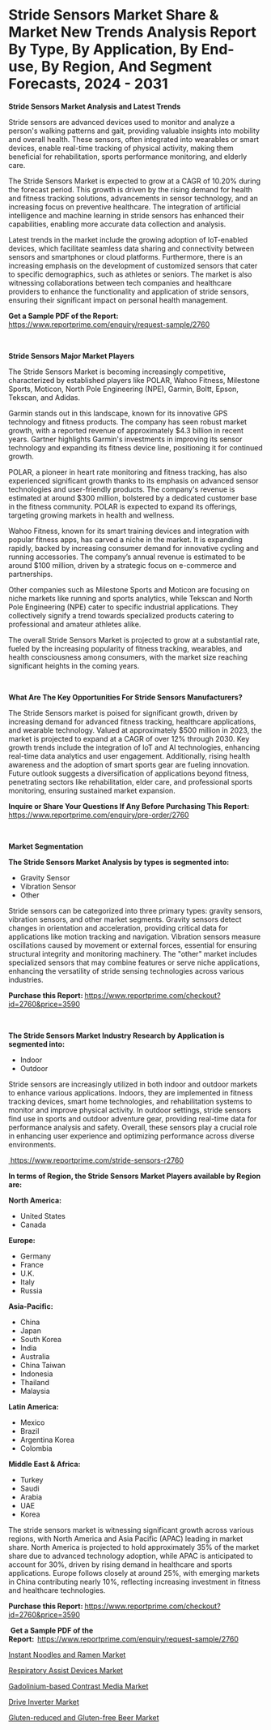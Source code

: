 <p><h1>Stride Sensors Market Share & Market New Trends Analysis Report By Type, By Application, By End-use, By Region, And Segment Forecasts, 2024 - 2031</h1></p><p><strong>Stride Sensors Market Analysis and Latest Trends</strong></p>
<p><p>Stride sensors are advanced devices used to monitor and analyze a person's walking patterns and gait, providing valuable insights into mobility and overall health. These sensors, often integrated into wearables or smart devices, enable real-time tracking of physical activity, making them beneficial for rehabilitation, sports performance monitoring, and elderly care.</p><p>The Stride Sensors Market is expected to grow at a CAGR of 10.20% during the forecast period. This growth is driven by the rising demand for health and fitness tracking solutions, advancements in sensor technology, and an increasing focus on preventive healthcare. The integration of artificial intelligence and machine learning in stride sensors has enhanced their capabilities, enabling more accurate data collection and analysis.</p><p>Latest trends in the market include the growing adoption of IoT-enabled devices, which facilitate seamless data sharing and connectivity between sensors and smartphones or cloud platforms. Furthermore, there is an increasing emphasis on the development of customized sensors that cater to specific demographics, such as athletes or seniors. The market is also witnessing collaborations between tech companies and healthcare providers to enhance the functionality and application of stride sensors, ensuring their significant impact on personal health management.</p></p>
<p><strong>Get a Sample PDF of the Report:&nbsp;</strong> <a href="https://www.reportprime.com/enquiry/request-sample/2760?utm_campaign=1110&utm_medium=2&utm_source=Github&utm_content=ia&utm_term=10102024&utm_id=stride-sensors">https://www.reportprime.com/enquiry/request-sample/2760</a></p>
<p>&nbsp;</p>
<p><strong>Stride Sensors Major Market Players</strong></p>
<p><p>The Stride Sensors Market is becoming increasingly competitive, characterized by established players like POLAR, Wahoo Fitness, Milestone Sports, Moticon, North Pole Engineering (NPE), Garmin, Boltt, Epson, Tekscan, and Adidas. </p><p>Garmin stands out in this landscape, known for its innovative GPS technology and fitness products. The company has seen robust market growth, with a reported revenue of approximately $4.3 billion in recent years. Gartner highlights Garmin's investments in improving its sensor technology and expanding its fitness device line, positioning it for continued growth.</p><p>POLAR, a pioneer in heart rate monitoring and fitness tracking, has also experienced significant growth thanks to its emphasis on advanced sensor technologies and user-friendly products. The company's revenue is estimated at around $300 million, bolstered by a dedicated customer base in the fitness community. POLAR is expected to expand its offerings, targeting growing markets in health and wellness.</p><p>Wahoo Fitness, known for its smart training devices and integration with popular fitness apps, has carved a niche in the market. It is expanding rapidly, backed by increasing consumer demand for innovative cycling and running accessories. The company’s annual revenue is estimated to be around $100 million, driven by a strategic focus on e-commerce and partnerships.</p><p>Other companies such as Milestone Sports and Moticon are focusing on niche markets like running and sports analytics, while Tekscan and North Pole Engineering (NPE) cater to specific industrial applications. They collectively signify a trend towards specialized products catering to professional and amateur athletes alike.</p><p>The overall Stride Sensors Market is projected to grow at a substantial rate, fueled by the increasing popularity of fitness tracking, wearables, and health consciousness among consumers, with the market size reaching significant heights in the coming years.</p></p>
<p>&nbsp;</p>
<p><strong>What Are The Key Opportunities For Stride Sensors Manufacturers?</strong></p>
<p><p>The Stride Sensors market is poised for significant growth, driven by increasing demand for advanced fitness tracking, healthcare applications, and wearable technology. Valued at approximately $500 million in 2023, the market is projected to expand at a CAGR of over 12% through 2030. Key growth trends include the integration of IoT and AI technologies, enhancing real-time data analytics and user engagement. Additionally, rising health awareness and the adoption of smart sports gear are fueling innovation. Future outlook suggests a diversification of applications beyond fitness, penetrating sectors like rehabilitation, elder care, and professional sports monitoring, ensuring sustained market expansion.</p></p>
<p><strong>Inquire or Share Your Questions If Any Before Purchasing This Report:</strong> <a href="https://www.reportprime.com/enquiry/pre-order/2760?utm_campaign=1110&utm_medium=2&utm_source=Github&utm_content=ia&utm_term=10102024&utm_id=stride-sensors">https://www.reportprime.com/enquiry/pre-order/2760</a></p>
<p>&nbsp;</p>
<p><strong>Market Segmentation</strong></p>
<p><strong>The Stride Sensors Market Analysis by types is segmented into:</strong></p>
<p><ul><li>Gravity Sensor</li><li>Vibration Sensor</li><li>Other</li></ul></p>
<p><p>Stride sensors can be categorized into three primary types: gravity sensors, vibration sensors, and other market segments. Gravity sensors detect changes in orientation and acceleration, providing critical data for applications like motion tracking and navigation. Vibration sensors measure oscillations caused by movement or external forces, essential for ensuring structural integrity and monitoring machinery. The "other" market includes specialized sensors that may combine features or serve niche applications, enhancing the versatility of stride sensing technologies across various industries.</p></p>
<p><strong>Purchase this Report:&nbsp;</strong><a href="https://www.reportprime.com/checkout?id=2760&price=3590&utm_campaign=1110&utm_medium=2&utm_source=Github&utm_content=ia&utm_term=10102024&utm_id=stride-sensors">https://www.reportprime.com/checkout?id=2760&price=3590</a></p>
<p>&nbsp;</p>
<p><strong>The Stride Sensors Market Industry Research by Application is segmented into:</strong></p>
<p><ul><li>Indoor</li><li>Outdoor</li></ul></p>
<p><p>Stride sensors are increasingly utilized in both indoor and outdoor markets to enhance various applications. Indoors, they are implemented in fitness tracking devices, smart home technologies, and rehabilitation systems to monitor and improve physical activity. In outdoor settings, stride sensors find use in sports and outdoor adventure gear, providing real-time data for performance analysis and safety. Overall, these sensors play a crucial role in enhancing user experience and optimizing performance across diverse environments.</p></p>
<p><a href="https://www.reportprime.com/stride-sensors-r2760?utm_campaign=1110&utm_medium=2&utm_source=Github&utm_content=ia&utm_term=10102024&utm_id=stride-sensors">&nbsp;https://www.reportprime.com/stride-sensors-r2760</a></p>
<p><strong>In terms of Region, the Stride Sensors Market Players available by Region are:</strong></p>
<p>
    <p> <strong> North America: </strong>
        <ul>
            <li>United States</li>
            <li>Canada</li>
        </ul>
        </p> 
    <p> <strong> Europe: </strong>
        <ul>
            <li>Germany</li>
            <li>France</li>
            <li>U.K.</li>
            <li>Italy</li>
            <li>Russia</li>
        </ul>
        </p> 
    <p> <strong> Asia-Pacific: </strong>
        <ul>
            <li>China</li>
            <li>Japan</li>
            <li>South Korea</li>
            <li>India</li>
            <li>Australia</li>
            <li>China Taiwan</li>
            <li>Indonesia</li>
            <li>Thailand</li>
            <li>Malaysia</li>
        </ul>
        </p> 
    <p> <strong> Latin America: </strong>
        <ul>
            <li>Mexico</li>
            <li>Brazil</li>
            <li>Argentina Korea</li>
            <li>Colombia</li>
        </ul>
        </p> 
    <p> <strong> Middle East & Africa: </strong>
        <ul>
            <li>Turkey</li>
            <li>Saudi</li>
            <li>Arabia</li>
            <li>UAE</li>
            <li>Korea</li>
        </ul>
    </p>
    </p>
<p><p>The stride sensors market is witnessing significant growth across various regions, with North America and Asia Pacific (APAC) leading in market share. North America is projected to hold approximately 35% of the market share due to advanced technology adoption, while APAC is anticipated to account for 30%, driven by rising demand in healthcare and sports applications. Europe follows closely at around 25%, with emerging markets in China contributing nearly 10%, reflecting increasing investment in fitness and healthcare technologies.</p></p>
<p><strong>Purchase this Report: </strong><a href="https://www.reportprime.com/checkout?id=2760&price=3590&utm_campaign=1110&utm_medium=2&utm_source=Github&utm_content=ia&utm_term=10102024&utm_id=stride-sensors">https://www.reportprime.com/checkout?id=2760&price=3590</a></p>
<p>&nbsp;<strong>Get a Sample PDF of the Report:&nbsp;&nbsp;</strong><a href="https://www.reportprime.com/enquiry/request-sample/2760?utm_campaign=1110&utm_medium=2&utm_source=Github&utm_content=ia&utm_term=10102024&utm_id=stride-sensors">https://www.reportprime.com/enquiry/request-sample/2760</a></p>
<p><strong></strong></p>
<p><p><a href="https://issuu.com/reportprime-2/docs/instant-noodles-and-ramen-market-si_3d0cdd55ca3335?utm_campaign=1110&utm_medium=2&utm_source=Github&utm_content=ia&utm_term=10102024&utm_id=stride-sensors">Instant Noodles and Ramen Market</a></p><p><a href="https://www.linkedin.com/pulse/pioneering-growth-analyzing-global-respiratory-assist-devices-0yioe?utm_campaign=1110&utm_medium=2&utm_source=Github&utm_content=ia&utm_term=10102024&utm_id=stride-sensors">Respiratory Assist Devices Market</a></p><p><a href="https://www.linkedin.com/pulse/exploring-gadolinium-based-contrast-media-market-dynamics-global-frgoc?utm_campaign=1110&utm_medium=2&utm_source=Github&utm_content=ia&utm_term=10102024&utm_id=stride-sensors">Gadolinium-based Contrast Media Market</a></p><p><a href="https://github.com/vitacbq/Market-Research-Report-List-1/blob/main/drive-inverter-market.md?utm_campaign=1110&utm_medium=2&utm_source=Github&utm_content=ia&utm_term=10102024&utm_id=stride-sensors">Drive Inverter Market</a></p><p><a href="https://issuu.com/reportprime-2/docs/gluten-reduced-and-gluten-free-beer_7fcc774566f9e8?utm_campaign=1110&utm_medium=2&utm_source=Github&utm_content=ia&utm_term=10102024&utm_id=stride-sensors">Gluten-reduced and Gluten-free Beer Market</a></p></p>